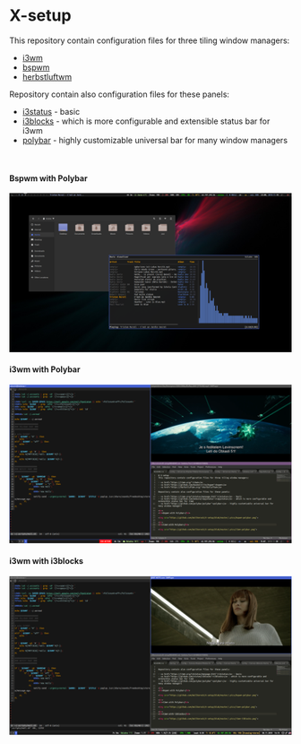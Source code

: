 # X-setup
This repository contain configuration files for three tiling window managers:

- <a href="https://i3wm.org/">i3wm</a>
- <a href="https://github.com/baskerville/bspwm">bspwm</a>
- <a href="https://herbstluftwm.org/">herbstluftwm</a>

Repository contain also configuration files for these panels:

- <a href="https://i3wm.org/i3status/manpage.html">i3status</a> - basic
- <a href="https://github.com/vivien/i3blocks">i3blocks</a> - which is more configurable and extensible status bar for i3wm
- <a href="https://github.com/polybar/polybar">polybar</a> - highly customizable universal bar for many window managers

<br>
<h4>Bspwm with Polybar</h4>

<img src="https://github.com/Wallkerock/X-setup/blob/master/.pics/bspwm-polybar.png">

<br>
<h4>i3wm with Polybar</h4>

<img src="https://github.com/Wallkerock/X-setup/blob/master/.pics/i3wm-polybar.png">

<br>
<h4>i3wm with i3blocks</h4>

<img src="https://github.com/Wallkerock/X-setup/blob/master/.pics/i3wm-i3blocks.png">